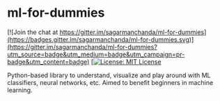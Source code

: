 # ml-for-dummies

[![Join the chat at https://gitter.im/sagarmanchanda/ml-for-dummies](https://badges.gitter.im/sagarmanchanda/ml-for-dummies.svg)](https://gitter.im/sagarmanchanda/ml-for-dummies?utm_source=badge&utm_medium=badge&utm_campaign=pr-badge&utm_content=badge)
[[![License: MIT License](https://img.shields.io/github/license/mashape/apistatus.svg)](https://opensource.org/licenses/MIT)

Python-based library to understand, visualize and play around with ML classifiers, neural networks, etc. Aimed to benefit beginners in machine learning.
